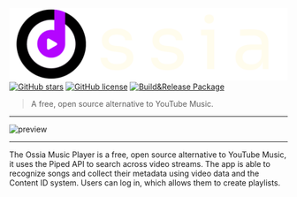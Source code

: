 ![Ossia](img/title.png)
[![GitHub stars](https://img.shields.io/github/stars/shie1/ossia)](https://github.com/shie1/ossia/stargazers) [![GitHub license](https://img.shields.io/github/license/shie1/ossia)](https://github.com/shie1/ossia)
[![Build&Release Package](https://github.com/shie1/ossia/actions/workflows/ci.yml/badge.svg)](https://github.com/shie1/ossia/actions/workflows/ci.yml)

> A free, open source alternative to YouTube Music.

---

![preview](https://ossia.rocks/api/img/preview.png)

---
The Ossia Music Player is a free, open source alternative to YouTube Music, it uses the Piped API to search across video streams.
The app is able to recognize songs and collect their metadata using video data and the Content ID system. Users can log in, which allows them to create playlists. 